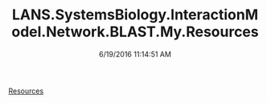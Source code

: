 ﻿---
title: LANS.SystemsBiology.InteractionModel.Network.BLAST.My.Resources
date: 6/19/2016 11:14:51 AM
---

[Resources](T-LANS.SystemsBiology.InteractionModel.Network.BLAST.My.Resources.Resources.html)
